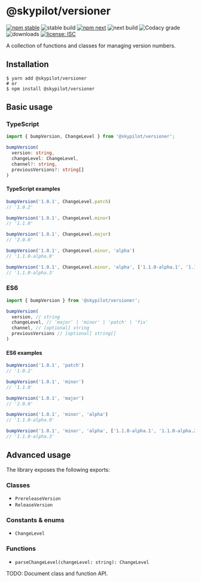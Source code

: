 # @skypilot/versioner

[![npm stable](https://img.shields.io/npm/v/@skypilot/versioner?label=stable)](https://www.npmjs.com/package/@skypilot/versioner)
![stable build](https://img.shields.io/github/workflow/status/skypilotcc/versioner/Stable%20release?label=stable%20build)
[![npm next](https://img.shields.io/npm/v/@skypilot/versioner/next?label=next)](https://www.npmjs.com/package/@skypilot/versioner)
![next build](https://img.shields.io/github/workflow/status/skypilotcc/versioner/Prerelease?branch=next&label=next%20build)
![Codacy grade](https://img.shields.io/codacy/grade/e451ed84e1064a72ba1b560ed6d73df7)
![downloads](https://img.shields.io/npm/dm/@skypilot/versioner)
[![license: ISC](https://img.shields.io/badge/license-ISC-blue.svg)](https://opensource.org/licenses/ISC)

A collection of functions and classes for managing version numbers.

## Installation

```console
$ yarn add @skypilot/versioner
# or
$ npm install @skypilot/versioner
```

## Basic usage

### TypeScript

```typescript
import { bumpVersion, ChangeLevel } from '@skypilot/versioner';

bumpVersion(
  version: string,
  changeLevel: ChangeLevel,
  channel?: string,
  previousVersions?: string[]
)
```

#### TypeScript examples

```typescript
bumpVersion('1.0.1', ChangeLevel.patch)
// '1.0.2'

bumpVersion('1.0.1', ChangeLevel.minor)
// '1.1.0'

bumpVersion('1.0.1', ChangeLevel.major)
// '2.0.0'

bumpVersion('1.0.1', ChangeLevel.minor, 'alpha')
// '1.1.0-alpha.0'

bumpVersion('1.0.1', ChangeLevel.minor, 'alpha', ['1.1.0-alpha.1', '1.1.0-alpha.2'])
// '1.1.0-alpha.3'
```

### ES6

```javascript
import { bumpVersion } from '@skypilot/versioner';

bumpVersion(
  version, // string
  changeLevel, // 'major' | 'minor' | 'patch' | 'fix'
  channel, // [optional] string
  previousVersions // [optional] string[]
)
```

#### ES6 examples

```javascript
bumpVersion('1.0.1', 'patch')
// '1.0.2'

bumpVersion('1.0.1', 'minor')
// '1.1.0'

bumpVersion('1.0.1', 'major')
// '2.0.0'

bumpVersion('1.0.1', 'minor', 'alpha')
// '1.1.0-alpha.0'

bumpVersion('1.0.1', 'minor', 'alpha', ['1.1.0-alpha.1', '1.1.0-alpha.2'])
// '1.1.0-alpha.3'
```

## Advanced usage

The library exposes the following exports:

### Classes

- `PrereleaseVersion`
- `ReleaseVersion`

### Constants & enums

- `ChangeLevel`

### Functions

- `parseChangeLevel(changeLevel: string): ChangeLevel`

TODO: Document class and function API.
